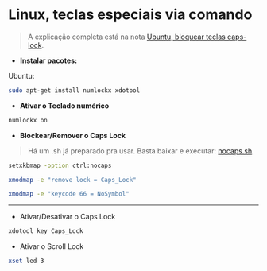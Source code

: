 # Linux, teclas especiais via comando
>A explicação completa está na nota [Ubuntu, bloquear teclas caps-lock](ubuntu_bloquear_tecla_caps-lock.md).

- **Instalar pacotes:**

Ubuntu:
```bash
sudo apt-get install numlockx xdotool
```
- **Ativar o Teclado numérico**

```bash
numlockx on
```
- **Blockear/Remover o Caps Lock**
>Há um .sh já preparado pra usar. Basta baixar e executar: [nocaps.sh](https://raw.githubusercontent.com/elppans/customshell/refs/heads/master/nocaps.sh).

```bash
setxkbmap -option ctrl:nocaps
```
```bash
xmodmap -e "remove lock = Caps_Lock"
```
```bash
xmodmap -e "keycode 66 = NoSymbol"
```
___

- Ativar/Desativar o Caps Lock
```bash
xdotool key Caps_Lock
```
- Ativar o Scroll Lock
```bash
xset led 3
```
